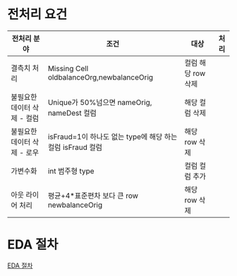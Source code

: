# 전처리 요건
| 전처리 분야                       | 조건 |  대상                                                  | 처리                |
|----------------------------------|------|-------------------------------------------------------|---------------------|
| 결측치 처리                       | Missing Cell    oldbalanceOrg,newbalanceOrig                 | 컬럼 해당 row 삭제   |
| 불필요한 데이터 삭제  - 컬럼      | Unique가 50%넘으면  nameOrig, nameDest 컬럼                    | 해당 컬럼 삭제       |
| 불필요한 데이터 삭제  - 로우      | isFraud=1이 하나도 없는 type에 해당 하는 컬럼    isFraud 컬럼   | 해당 row 삭제        |
| 가변수화                          | int 범주형 type                                              | 컬럼 컬럼 추가       |
| 아웃 라이어 처리                  | 평균+4*표준편차 보다 큰 row  newbalanceOrig                    | 해당 row 삭제       |

# EDA 절차
[EDA 절차](EDA.md)
